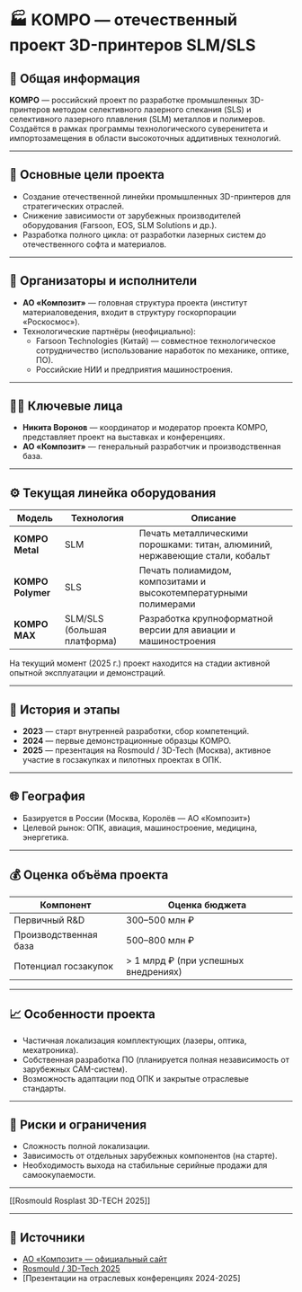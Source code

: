 # 🏭 KOMPO — отечественный проект 3D-принтеров SLM/SLS

## 📌 Общая информация

**KOMPO** — российский проект по разработке промышленных 3D-принтеров методом селективного лазерного спекания (SLS) и селективного лазерного плавления (SLM) металлов и полимеров. Создаётся в рамках программы технологического суверенитета и импортозамещения в области высокоточных аддитивных технологий.

---

## 🎯 Основные цели проекта

- Создание отечественной линейки промышленных 3D-принтеров для стратегических отраслей.
- Снижение зависимости от зарубежных производителей оборудования (Farsoon, EOS, SLM Solutions и др.).
- Разработка полного цикла: от разработки лазерных систем до отечественного софта и материалов.

---

## 🏢 Организаторы и исполнители

- **АО «Композит»** — головная структура проекта (институт материаловедения, входит в структуру госкорпорации «Роскосмос»).
- Технологические партнёры (неофициально):
  - Farsoon Technologies (Китай) — совместное технологическое сотрудничество (использование наработок по механике, оптике, ПО).
  - Российские НИИ и предприятия машиностроения.

---

## 🧑‍💼 Ключевые лица

- **Никита Воронов** — координатор и модератор проекта KOMPO, представляет проект на выставках и конференциях.
- **АО «Композит»** — генеральный разработчик и производственная база.

---

## ⚙ Текущая линейка оборудования

| Модель | Технология | Описание |
|--------|-------------|----------|
| **KOMPO Metal** | SLM | Печать металлическими порошками: титан, алюминий, нержавеющие стали, кобальт |
| **KOMPO Polymer** | SLS | Печать полиамидом, композитами и высокотемпературными полимерами |
| **KOMPO MAX** | SLM/SLS (большая платформа) | Разработка крупноформатной версии для авиации и машиностроения |

На текущий момент (2025 г.) проект находится на стадии активной опытной эксплуатации и демонстраций.

---

## 📅 История и этапы

- **2023** — старт внутренней разработки, сбор компетенций.
- **2024** — первые демонстрационные образцы KOMPO.
- **2025** — презентация на Rosmould / 3D-Tech (Москва), активное участие в госзакупках и пилотных проектах в ОПК.

---

## 🌐 География

- Базируется в России (Москва, Королёв — АО «Композит»)
- Целевой рынок: ОПК, авиация, машиностроение, медицина, энергетика.

---

## 💰 Оценка объёма проекта

| Компонент | Оценка бюджета |
|------------|------------------|
| Первичный R&D | 300–500 млн ₽ |
| Производственная база | 500–800 млн ₽ |
| Потенциал госзакупок | > 1 млрд ₽ (при успешных внедрениях) |

---

## 📈 Особенности проекта

- Частичная локализация комплектующих (лазеры, оптика, мехатроника).
- Собственная разработка ПО (планируется полная независимость от зарубежных CAM-систем).
- Возможность адаптации под ОПК и закрытые отраслевые стандарты.

---

## 🧩 Риски и ограничения

- Сложность полной локализации.
- Зависимость от отдельных зарубежных компонентов (на старте).
- Необходимость выхода на стабильные серийные продажи для самоокупаемости.

---
[[Rosmould  Rosplast 3D-TECH 2025]]



---

## 🔗 Источники

- [АО «Композит» — официальный сайт](https://www.compozit.ru/)
- [Rosmould / 3D-Tech 2025](https://3d-expo.ru/)
- [Презентации на отраслевых конференциях 2024-2025]